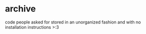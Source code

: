 # archive

code people asked for stored in an unorganized fashion and with no installation instructions >:3